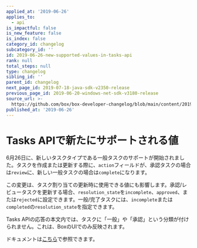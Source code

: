 ```yaml
---
applied_at: '2019-06-26'
applies_to:
  - api
is_impactful: false
is_new_feature: false
is_index: false
category_id: changelog
subcategory_id: ''
id: 2019-06-26-new-supported-values-in-tasks-api
rank: null
total_steps: null
type: changelog
sibling_id: ''
parent_id: changelog
next_page_id: 2019-07-18-java-sdk-v2350-release
previous_page_id: 2019-06-20-windows-net-sdk-v3180-release
source_url: >-
  https://github.com/box/box-developer-changelog/blob/main/content/2019/06-26-new-supported-values-in-tasks-api.md
published_at: '2019-06-26'
---
```

# Tasks APIで新たにサポートされる値

6月26日に、新しいタスクタイプである一般タスクのサポートが開始されました。タスクを作成または更新する際に、`action`フィールドが、承認タスクの場合は`review`に、新しい一般タスクの場合は`complete`になります。

この変更は、タスク割り当ての更新時に使用できる値にも影響します。承認/レビュータスクを更新する場合、`resolution_state`を`incomplete`、`approved`、または`rejected`に設定できます。一般/完了タスクには、`incomplete`または`completed`の`resolution_state`を指定できます。

Tasks APIの応答の本文内では、タスクに「一般」や「承認」という分類が付けられません。これは、BoxのUIでのみ反映されます。

ドキュメントは[こちら](endpoint://resources/task/)で参照できます。
